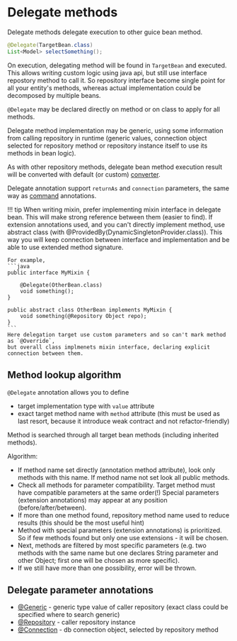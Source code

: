 # Delegate methods

Delegate methods delegate execution to other guice bean method. 

```java
@Delegate(TargetBean.class)
List<Model> selectSomething();
```

On execution, delegating method will be found in `TargetBean` and executed. 
This allows writing custom logic using java api, but still use interface repostory method to call it. So repository interface become single point for all your entity's methods, whereas actual implementation could be decomposed by multiple beans.

`@Delegate` may be declared directly on method or on class to apply for all methods. 

Delegate method implementation may be generic, using some information from calling repository in runtime (generic values, connection object selected for repository method or repository instance itself to use its methods in bean logic).

As with other repository methods, delegate bean method execution result will be converted with default (or custom) [converter](result.md).

Delegate annotation support `returnAs` and `connection` parameters, the same way as [command](commandmethods.md) annotations.

!!! tip
    When writing mixin, prefer implementing mixin interface in delegate bean. This will make strong reference between them (easier to find). If extension annotations used, and you can't directly implement method, use abstract class (with @ProvidedBy(DynamicSingletonProvider.class)). This way you will keep connection between interface and implementation and be able to use extended method signature.
    
    For example,
    ```java
    public interface MyMixin {
       
        @Delegate(OtherBean.class)
        void something();
    }
    
    public abstract class OtherBean implements MyMixin {               
        void something(@Repository Object repo);
    }
    ```
    Here delegation target use custom parameters and so can't mark method as `@Override`, 
    but overall class implmenets mixin interface, declaring explicit connection between them.
    

## Method lookup algorithm

`@Delegate` annotation allows you to define

* target implementation type with `value` attribute
* exact target method name with `method` attribute (this must be used as last resort, because it introduce weak contract and not refactor-friendly)

Method is searched through all target bean methods (including inherited methods). 

Algorithm:

* If method name set directly (annotation method attribute), look only methods with this name. If method name not set look all public methods.
* Check all methods for parameter compatibility. Target method must have compatible parameters
at the same order(!) Special parameters (extension annotations) may appear at any position (before/after/between).
* If more than one method found, repository method name used to reduce results (this should be the most useful hint)
* Method with special parameters (extension annotations) is prioritized. So if few methods found but only one use extensions - it will be chosen.
* Next, methods are filtered by most specific parameters (e.g. two methods with the same name but one declares
String parameter and other Object; first one will be chosen as more specific).
* If we still have more than one possibility, error will be thrown.
 
## Delegate parameter annotations

* [@Generic](delegate/param/generic.md) - generic type value of caller repository (exact class could be specified where to search generic)
* [@Repository](delegate/param/repository.md) - caller repository instance
* [@Connection](delegate/param/connection.md) - db connection object, selected by repository method
